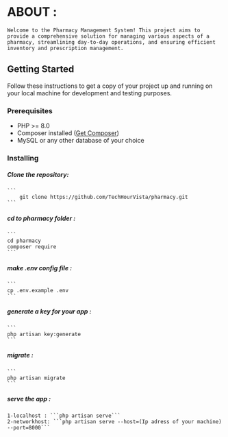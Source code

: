 # ABOUT : 
    Welcome to the Pharmacy Management System! This project aims to provide a comprehensive solution for managing various aspects of a pharmacy, streamlining day-to-day operations, and ensuring efficient inventory and prescription management.

## Getting Started

Follow these instructions to get a copy of your project up and running on your local machine for development and testing purposes.

### Prerequisites

- PHP >= 8.0
- Composer installed ([Get Composer](https://getcomposer.org/))
- MySQL or any other database of your choice


### Installing

##### Clone the repository:
    ```
        git clone https://github.com/TechHourVista/pharmacy.git
    ```
##### cd to pharmacy folder : 
    ```
    cd pharmacy
    composer require
    ```
##### make .env config file : 
    ```
    cp .env.example .env
    ```
##### generate a key for your app : 
    ```
    php artisan key:generate
    ```
##### migrate : 
    ```
    php artisan migrate
    ```
##### serve the app : 
    1-localhost : ```php artisan serve```
    2-networkhost: ```php artisan serve --host=(Ip adress of your machine) --port=8000```